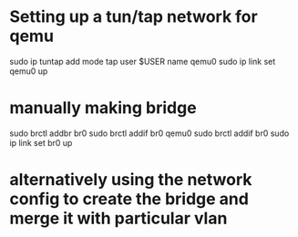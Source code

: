 # Setting up a tun/tap network for qemu
sudo ip tuntap add mode tap user $USER name qemu0
sudo ip link set qemu0 up

# manually making bridge
sudo brctl addbr br0
sudo brctl addif br0 qemu0
sudo brctl addif br0 <physical nic>
sudo ip link set br0 up

# alternatively using the network config to create the bridge and merge it with particular vlan
